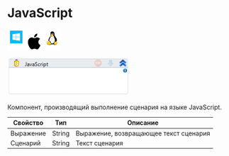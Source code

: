 # JavaScript

![](<../../../.gitbook/assets/image (100) (1) (1) (1) (1) (1) (262).png>)

![](<../../../.gitbook/assets/image (31).png>)

Компонент, производящий выполнение сценария на языке JavaScript.

| Свойство  | Тип    | Описание                               |
| --------- | ------ | -------------------------------------- |
| Выражение | String | Выражение, возвращающее текст сценария |
| Сценарий  | String | Текст сценария                         |
